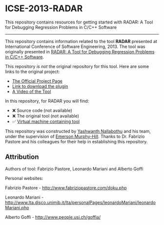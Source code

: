 # ICSE-2013-RADAR
This repository contains resources for getting started with RADAR: A Tool for Debugging Regression Problems in C/C++ Software

***

This repository contains information related to the tool **RADAR** presented at International Conference of Software Engineering, 2013. The tool was originally presented in [RADAR: A Tool for Debugging Regression Problems in C/C++ Software](http://dl.acm.org/citation.cfm?id=2486999).

This repository _is not_ the original repository for this tool. Here are some links to the original project:

* [The Official Project Page](http://www.lta.disco.unimib.it/tools/bct/?q=node/7)
* [Link to download the plugin]( http://www.lta.disco.unimib.it/downloads/eclipseUpdates/)
* [A Video of the Tool](https://www.youtube.com/watch?v=DMGUgALG-yE)

In this repository, for RADAR you will find:
* :x: Source code (not available)
* :x: The original tool (not available)
* :white_check_mark: [Virtual machine containing tool](http://go.ncsu.edu/SE-tool-VMs)

This repository was constructed by [Yashwanth Nallabothu](https://github.com/YashwanthAsh) and his team, under the supervision of [Emerson Murphy-Hill](https://github.com/CaptainEmerson). Thanks to Dr. Fabrizio Pastore and his colleagues for their help in establishing this repository.

## Attribution

Authors of tool: Fabrizio Pastore, Leonardo Mariani and Alberto Goffi
 
Personal websites: 

Fabrizio Pastore - http://www.fabriziopastore.com/doku.php

Leonardo Mariani - http://www.lta.disco.unimib.it/lta/personalPages/leonardoMariani/leonardoMariani.php

Alberto Goffi - http://www.people.usi.ch/goffia/
